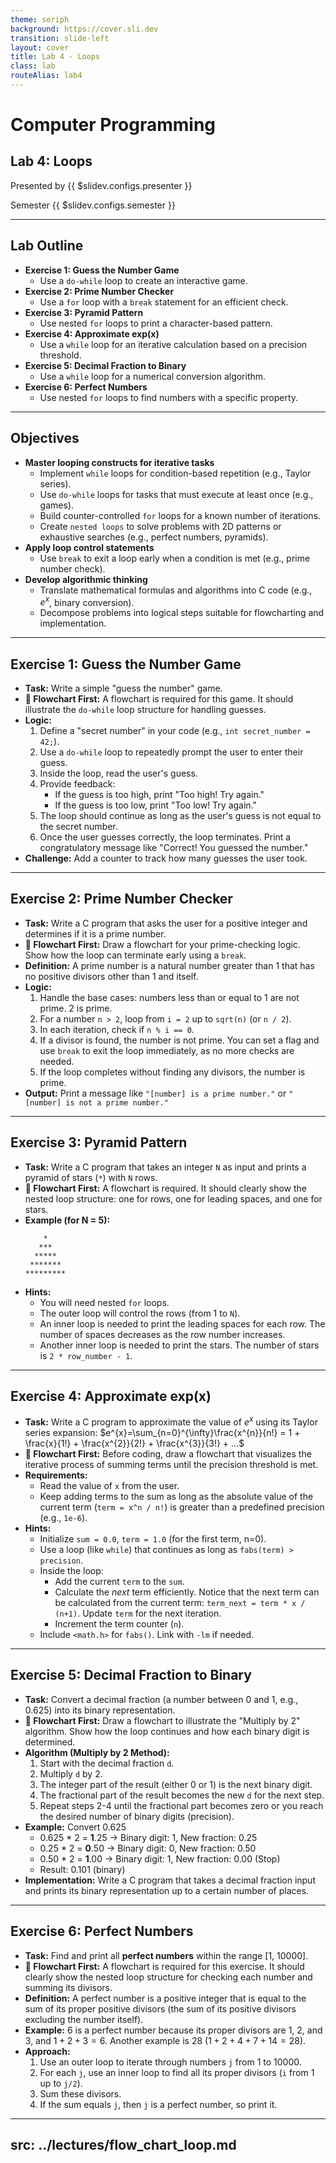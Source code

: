 ```yaml
---
theme: seriph
background: https://cover.sli.dev
transition: slide-left
layout: cover
title: Lab 4 - Loops
class: lab
routeAlias: lab4
---
```


# Computer Programming
## Lab 4: Loops

Presented by {{ $slidev.configs.presenter }}

Semester {{ $slidev.configs.semester }}

---

## Lab Outline

* **Exercise 1: Guess the Number Game**
    * Use a `do-while` loop to create an interactive game.
* **Exercise 2: Prime Number Checker**
    * Use a `for` loop with a `break` statement for an efficient check.
* **Exercise 3: Pyramid Pattern**
    * Use nested `for` loops to print a character-based pattern.
* **Exercise 4: Approximate exp(x)**
    * Use a `while` loop for an iterative calculation based on a precision threshold.
* **Exercise 5: Decimal Fraction to Binary**
    * Use a `while` loop for a numerical conversion algorithm.
* **Exercise 6: Perfect Numbers**
    * Use nested `for` loops to find numbers with a specific property.

---

## Objectives

* **Master looping constructs for iterative tasks**
    * Implement `while` loops for condition-based repetition (e.g., Taylor series).
    * Use `do-while` loops for tasks that must execute at least once (e.g., games).
    * Build counter-controlled `for` loops for a known number of iterations.
    * Create `nested loops` to solve problems with 2D patterns or exhaustive searches (e.g., perfect numbers, pyramids).
* **Apply loop control statements**
    * Use `break` to exit a loop early when a condition is met (e.g., prime number check).
* **Develop algorithmic thinking**
    * Translate mathematical formulas and algorithms into C code (e.g., $e^x$, binary conversion).
    * Decompose problems into logical steps suitable for flowcharting and implementation.

---

## Exercise 1: Guess the Number Game

* **Task:** Write a simple "guess the number" game.
* **📝 Flowchart First:** A flowchart is required for this game. It should illustrate the `do-while` loop structure for handling guesses.
* **Logic:**
    1.  Define a "secret number" in your code (e.g., `int secret_number = 42;`).
    2.  Use a `do-while` loop to repeatedly prompt the user to enter their guess.
    3.  Inside the loop, read the user's guess.
    4.  Provide feedback:
        * If the guess is too high, print "Too high! Try again."
        * If the guess is too low, print "Too low! Try again."
    5.  The loop should continue as long as the user's guess is not equal to the secret number.
    6.  Once the user guesses correctly, the loop terminates. Print a congratulatory message like "Correct! You guessed the number."
* **Challenge:** Add a counter to track how many guesses the user took.

---

## Exercise 2: Prime Number Checker

* **Task:** Write a C program that asks the user for a positive integer and determines if it is a prime number.
* **📝 Flowchart First:** Draw a flowchart for your prime-checking logic. Show how the loop can terminate early using a `break`.
* **Definition:** A prime number is a natural number greater than 1 that has no positive divisors other than 1 and itself.
* **Logic:**
    1. Handle the base cases: numbers less than or equal to 1 are not prime. 2 is prime.
    2. For a number `n > 2`, loop from `i = 2` up to `sqrt(n)` (or `n / 2`).
    3. In each iteration, check if `n % i == 0`.
    4. If a divisor is found, the number is not prime. You can set a flag and use `break` to exit the loop immediately, as no more checks are needed.
    5. If the loop completes without finding any divisors, the number is prime.
* **Output:** Print a message like `"[number] is a prime number."` or `"[number] is not a prime number."`

---

## Exercise 3: Pyramid Pattern

* **Task:** Write a C program that takes an integer `N` as input and prints a pyramid of stars (`*`) with `N` rows.
* **📝 Flowchart First:** A flowchart is required. It should clearly show the nested loop structure: one for rows, one for leading spaces, and one for stars.
* **Example (for N = 5):**
    ```
        *
       ***
      *****
     *******
    *********
    ```
* **Hints:**
    * You will need nested `for` loops.
    * The outer loop will control the rows (from 1 to `N`).
    * An inner loop is needed to print the leading spaces for each row. The number of spaces decreases as the row number increases.
    * Another inner loop is needed to print the stars. The number of stars is `2 * row_number - 1`.

---

## Exercise 4: Approximate exp(x)

<Transform scale="0.8">

* **Task:** Write a C program to approximate the value of $e^x$ using its Taylor series expansion:
  $e^{x}=\sum_{n=0}^{\infty}\frac{x^{n}}{n!} = 1 + \frac{x}{1!} + \frac{x^{2}}{2!} + \frac{x^{3}}{3!} + ...$
* **📝 Flowchart First:** Before coding, draw a flowchart that visualizes the iterative process of summing terms until the precision threshold is met.
* **Requirements:**
    * Read the value of `x` from the user.
    * Keep adding terms to the sum as long as the absolute value of the current term (`term = x^n / n!`) is greater than a predefined precision (e.g., `1e-6`).
* **Hints:**
    * Initialize `sum = 0.0`, `term = 1.0` (for the first term, n=0).
    * Use a loop (like `while`) that continues as long as `fabs(term) > precision`.
    * Inside the loop:
        * Add the current `term` to the `sum`.
        * Calculate the *next* term efficiently. Notice that the next term can be calculated from the current term: `term_next = term * x / (n+1)`. Update `term` for the next iteration.
        * Increment the term counter (`n`).
    * Include `<math.h>` for `fabs()`. Link with `-lm` if needed.

</Transform>

---

## Exercise 5: Decimal Fraction to Binary

<Transform scale="0.8">

* **Task:** Convert a decimal fraction (a number between 0 and 1, e.g., 0.625) into its binary representation.
* **📝 Flowchart First:** Draw a flowchart to illustrate the "Multiply by 2" algorithm. Show how the loop continues and how each binary digit is determined.
* **Algorithm (Multiply by 2 Method):**
    1. Start with the decimal fraction `d`.
    2. Multiply `d` by 2.
    3. The integer part of the result (either 0 or 1) is the next binary digit.
    4. The fractional part of the result becomes the new `d` for the next step.
    5. Repeat steps 2-4 until the fractional part becomes zero or you reach the desired number of binary digits (precision).
* **Example:** Convert 0.625
    * 0.625 * 2 = **1**.25 -> Binary digit: 1, New fraction: 0.25
    * 0.25 * 2 = **0**.50 -> Binary digit: 0, New fraction: 0.50
    * 0.50 * 2 = **1**.00 -> Binary digit: 1, New fraction: 0.00 (Stop)
    * Result: 0.101 (binary)
* **Implementation:** Write a C program that takes a decimal fraction input and prints its binary representation up to a certain number of places.

</Transform>

---

## Exercise 6: Perfect Numbers

* **Task:** Find and print all **perfect numbers** within the range [1, 10000].
* **📝 Flowchart First:** A flowchart is required for this exercise. It should clearly show the nested loop structure for checking each number and summing its divisors.
* **Definition:** A perfect number is a positive integer that is equal to the sum of its proper positive divisors (the sum of its positive divisors excluding the number itself).
* **Example:** 6 is a perfect number because its proper divisors are 1, 2, and 3, and $1 + 2 + 3 = 6$. Another example is 28 ($1 + 2 + 4 + 7 + 14 = 28$).
* **Approach:**
    1. Use an outer loop to iterate through numbers `j` from 1 to 10000.
    2. For each `j`, use an inner loop to find all its proper divisors (`i` from 1 up to `j/2`).
    3. Sum these divisors.
    4. If the sum equals `j`, then `j` is a perfect number, so print it.

<div style="position:fixed;bottom:0;right:20px;padding-bottom:30px">
<Link to="/labs/lab-1#assessment-criteria" title="Go to Assessment Rubric 📝"/>
</div>

---
src: ../lectures/flow_chart_loop.md
---
